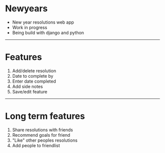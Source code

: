 # Newyears

- New year resolutions web app  
- Work in progress  
- Being build with django and python  
-----------------------------
# Features
1) Add/delete resolution
2) Date to complete by
3) Enter date completed
4) Add side notes
5) Save/edit feature
-----------------------------
# Long term features
1) Share resolutions with friends
2) Recommend goals for friend
3) "Like" other peoples resolutions
4) Add people to friendlist
